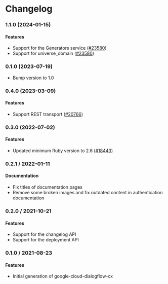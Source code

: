 # Changelog

### 1.1.0 (2024-01-15)

#### Features

* Support for the Generators service ([#23580](https://github.com/googleapis/google-cloud-ruby/issues/23580)) 
* Support for universe_domain ([#23580](https://github.com/googleapis/google-cloud-ruby/issues/23580)) 

### 0.1.0 (2023-07-19)

* Bump version to 1.0

### 0.4.0 (2023-03-09)

#### Features

* Support REST transport ([#20766](https://github.com/googleapis/google-cloud-ruby/issues/20766)) 

### 0.3.0 (2022-07-02)

#### Features

* Updated minimum Ruby version to 2.6 ([#18443](https://github.com/googleapis/google-cloud-ruby/issues/18443)) 

### 0.2.1 / 2022-01-11

#### Documentation

* Fix titles of documentation pages
* Remove some broken images and fix outdated content in authentication documentation

### 0.2.0 / 2021-10-21

#### Features

* Support for the changelog API
* Support for the deployment API

### 0.1.0 / 2021-08-23

#### Features

* Initial generation of google-cloud-dialogflow-cx
